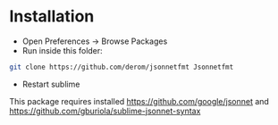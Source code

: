 # Installation
- Open Preferences -> Browse Packages
- Run inside this folder:
```sh
git clone https://github.com/derom/jsonnetfmt Jsonnetfmt
```
- Restart sublime

This package requires installed https://github.com/google/jsonnet and https://github.com/gburiola/sublime-jsonnet-syntax
